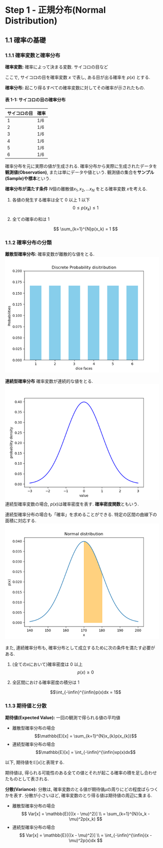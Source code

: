 # Step 1 - 正規分布(Normal Distribution)

## 1.1 確率の基礎

### 1.1.1 確率変数と確率分布

**確率変数:** 確率によって決まる変数. サイコロの目など

ここで, サイコロの目を確率変数 $`x`$ で表し, ある目が出る確率を $`p(x)`$ とする.

**確率分布:** 起こり得るすべての確率変数に対してその確率が示されたもの.

#### 表 1-1: サイコロの目の確率分布

| サイコロの目 | 確率 |
| ------------ | ---- |
| 1            | 1/6  |
| 2            | 1/6  |
| 3            | 1/6  |
| 4            | 1/6  |
| 5            | 1/6  |
| 6            | 1/6  |

確率分布を元に実際の値が生成される.
確率分布から実際に生成されたデータを**観測値(Observation)**, または単にデータや値という.
観測値の集合を**サンプル(Sample)**や**標本**という.

**確率分布が満たす条件**
$N$個の離散値${x_{1}, x_{2}, ... x_{N}}$ をとる確率変数 $x$を考える.

1. 各値の発生する確率は全て 0 以上 1 以下
   $$
   0 \leq p(x_{k}) \leq 1
   $$
2. 全ての確率の和は 1

   $$
   \sum_{k=1}^{N}p(x_k) = 1
   $$

### 1.1.2 確率分布の分類

**離散型確率分布:** 確率変数が離散的な値をとる.
![alt text](img/plot1.png)

**連続型確率分布** 確率変数が連続的な値をとる.
![alt text](img/plot2.png)
連続型確率変数の場合, $p(x)$は確率密度を表す. **確率密度関数**ともいう.

連続型確率分布の場合も「確率」を求めることができる.
特定の区間の曲線下の面積に対応する.
![alt text](img/plot3.png)

また, 連続確率分布も, 確率分布として成立するために次の条件を満たす必要がある.

1. (全ての$x$において)確率密度は 0 以上
   $$
   p(x) \ge 0
   $$
2. 全区間における確率密度の積分は 1

   $$\int_{-\infin}^{\infin}p(x)dx = 1$$

### 1.1.3 期待値と分散

**期待値(Expected Value):** 一回の観測で得られる値の平均値

- 離散型確率分布の場合
  $$\mathbb{E}[x] = \sum_{k=1}^{N}x_{k}p(x_{k})$$
- 連続型確率分布の場合
  $$\mathbb{E}[x] = \int_{-\infin}^{\infin}xp(x)dx$$

以下, 期待値を$\mathbb{E}[x]$と表現する.

期待値は, 得られる可能性のある全ての値とそれが起こる確率の積を足し合わせたものとして表される.

**分散(Variance):**
分散は, 確率変数のとる値が期待値$\mu$の周りにどの程度ばらつくかを表す.
分散が小さいほど, 確率変数のとり得る値は期待値の周辺に集まる.

- 離散型確率分布の場合
  $$
  Var[x] = \mathbb{E}[{(x - \mu)^2}] \\
  = \sum_{k=1}^{N}(x_k - \mu)^2p(x_k)
  $$
- 連続型確率分布の場合
  $$
  Var[x] = \mathbb{E}[{(x - \mu)^2}] \\
  = \int_{-\infin}^{\infin}(x - \mu)^2p(x)dx
  $$
